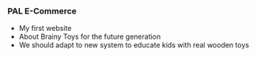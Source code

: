 ### PAL E-Commerce
* My first website
* About Brainy Toys for the future generation
* We should adapt to new system to educate kids with real wooden toys
